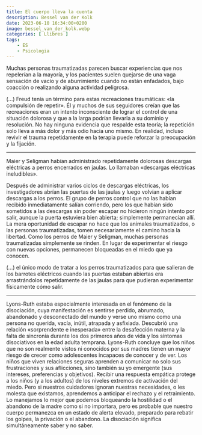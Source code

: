 ```yaml
---
title: El cuerpo lleva la cuenta
description: Bessel van der Kolk
date: 2023-06-10 16:34:00+0200
image: bessel_van_der_kolk.webp
categories: [ Llibres ]
tags:
    - ES
    - Psicologia
---
```


Muchas personas traumatizadas parecen buscar experiencias que nos repelerían a la mayoría, y los pacientes suelen quejarse de una vaga sensación de vacío y de aburrimiento cuando no están enfadados, bajo coacción o realizando alguna actividad peligrosa.

(...) Freud tenía un término para estas recreaciones traumáticas: «la compulsión de repetir». Él y muchos de sus seguidores creían que las recreaciones eran un intento inconsciente de lograr el control de una situación dolorosa y que a la larga podrían llevarla a su dominio y resolución. No hay ninguna evidencia que respalde esta teoría; la repetición solo lleva a más dolor y más odio hacia uno mismo. En realidad, incluso revivir el trauma repetidamente en la terapia puede reforzar la preocupación y la fijación.

---

Maier y Seligman habían administrado repetidamente dolorosas descargas eléctricas a perros encerrados en jaulas. Lo llamaban «descargas eléctricas ineludibles».

Después de administrar varios ciclos de descargas eléctricas, los investigadores abrían las puertas de las jaulas y luego volvían a aplicar descargas a los perros. El grupo de perros control que no las habían recibido inmediatamente salían corriendo, pero los que habían sido sometidos a las descargas sin poder escapar no hicieron ningún intento por salir, aunque la puerta estuviera bien abierta; simplemente permanecían allí. La mera oportunidad de escapar no hace que los animales traumatizados, o las personas traumatizadas, tomen necesariamente el camino hacia la libertad. Como los perros de Maier y Seligman, muchas personas traumatizadas simplemente se rinden. En lugar de experimentar el riesgo con nuevas opciones, permanecen bloqueadas en el miedo que ya conocen.

(...) el único modo de tratar a los perros traumatizados para que salieran de los barrotes eléctricos cuando las puertas estaban abiertas era arrastrándolos repetidamente de las jaulas para que pudieran experimentar físicamente cómo salir.

---

Lyons-Ruth estaba especialmente interesada en el fenómeno de la disociación, cuya manifestación es sentirse perdido, abrumado, abandonado y desconectado del mundo y verse uno mismo como una persona no querida, vacía, inútil, atrapada y asfixiada. Descubrió una relación «sorprendente e inesperada» entre la desafección materna y la falta de sincronía durante los dos primeros años de vida y los síntomas disociativos en la edad adulta temprana. Lyons-Ruth concluye que los niños que no son realmente vistos ni conocidos por sus madres tienen un mayor riesgo de crecer como adolescentes incapaces de conocer y de ver. Los niños que viven relaciones seguras aprenden a comunicar no solo sus frustraciones y sus aflicciones, sino también su yo emergente (sus intereses, preferencias y objetivos). Recibir una respuesta empática protege a los niños (y a los adultos) de los niveles extremos de activación del miedo. Pero si nuestros cuidadores ignoran nuestras necesidades, o les molesta que existamos, aprendemos a anticipar el rechazo y el retraimiento. Lo manejamos lo mejor que podemos bloqueando la hostilidad o el abandono de la madre como si no importara, pero es probable que nuestro cuerpo permanezca en un estado de alerta elevado, preparado para rebatir los golpes, la privación o el abandono. La disociación significa simultáneamente saber y no saber.
